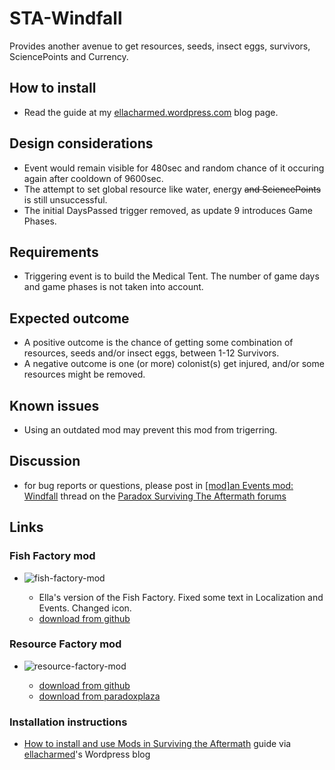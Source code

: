# STA-Windfall

Provides another avenue to get resources, seeds, insect eggs, survivors, SciencePoints and Currency.

## How to install

- Read the guide at my [ellacharmed.wordpress.com](https://ellacharmed.wordpress.com/2019/11/04/how-to-use-mods-in-surviving-the-aftermath/) blog page.

## Design considerations

- Event would remain visible for 480sec and random chance of it occuring again after cooldown of 9600sec.
- The attempt to set global resource like water, energy <del>and SciencePoints</del> is still unsuccessful.
- The initial DaysPassed trigger removed, as update 9 introduces Game Phases.

## Requirements

- Triggering event is to build the Medical Tent. The number of game days and game phases is not taken into account.

## Expected outcome

- A positive outcome is the chance of getting some combination of resources, seeds and/or insect eggs, between 1-12 Survivors.
- A negative outcome is one (or more) colonist(s) get injured, and/or some resources might be removed.

## Known issues

- Using an outdated mod may prevent this mod from trigerring.

## Discussion

- for bug reports or questions, please post in [[mod]an Events mod: Windfall](https://forum.paradoxplaza.com/forum/threads/mod-an-events-mod-windfall.1284025/) thread on the [Paradox Surviving The Aftermath forums](https://forum.paradoxplaza.com/forum/index.php?forums/surviving-the-aftermath.1060/)

## Links

### Fish Factory mod

- ![fish-factory-mod](https://github.com/ellacharmed/STA-ResourceFactory/blob/master/Assets/Images/sta-fish-factory-build-menu-location.jpg "Fish Factory mod")

  - Ella's version of the Fish Factory. Fixed some text in Localization and Events. Changed icon.
  - [download from github](https://github.com/ellacharmed/StA-FishFactory)

### Resource Factory mod

- ![resource-factory-mod](https://github.com/ellacharmed/STA-ResourceFactory/blob/master/Assets/Images/sta-resource-factory-build-menu-location.jpg "Resource Factory mod")

  - [download from github](https://github.com/ellacharmed/STA-ResourceFactory)
  - [download from paradoxplaza](https://mods.paradoxplaza.com/mods/1485/Any)

### Installation instructions

- [How to install and use Mods in Surviving the Aftermath](https://ellacharmed.wordpress.com/2019/11/04/how-to-use-mods-in-surviving-the-aftermath/) guide via [ellacharmed](ellacharmed.wordpress.com)'s Wordpress blog
